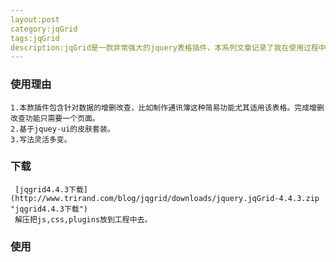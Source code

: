 ```yaml
---
layout:post
category:jqGrid
tags:jqGrid
description:jqGrid是一款非常强大的jquery表格插件，本系列文章记录了我在使用过程中遇到的各种各样问题。特此记录下来分享给大家。
---
```


### 使用理由
    
	1.本款插件包含针对数据的增删改查，比如制作通讯簿这种简易功能尤其适用该表格。完成增删改查功能只需要一个页面。
	2.基于jquey-ui的皮肤套装。
	3.写法灵活多变。
	
### 下载
     [jqgrid4.4.3下载](http://www.trirand.com/blog/jqgrid/downloads/jquery.jqGrid-4.4.3.zip "jqgrid4.4.3下载")
	 解压把js,css,plugins放到工程中去。
	 
### 使用
    

[jekyll]: http://jekyllrb.com/ "Jekyll 官方文档"
[emacs-jekyll]: https://github.com/diasjorge/jekyll.el "Emacs Jekyll 插件"
[emacs-jekyll-better]: https://github.com/tangjiujun/emacs.d/blob/master/custom-util/jekyll.el "修改后的 Emacs Jekyll 插件"
